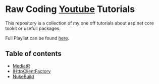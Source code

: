 # Raw Coding [Youtube](https://www.youtube.com/c/RawCoding) Tutorials 
This repository is a collection of my one off tutorials about asp.net core tookit or usefull packages.

Full Playlist can be found [here](https://www.youtube.com/playlist?list=PLOeFnOV9YBa6x8xcHqi80QvR5crFojLcF).

## Table of contents
- [MediatR](https://youtu.be/xKKVW94F2bc)
- [IHttpClientFactory](https://youtu.be/B_4X3ltGCbY)
- [NukeBuild](https://youtu.be/V5m4yPMjCtY)
